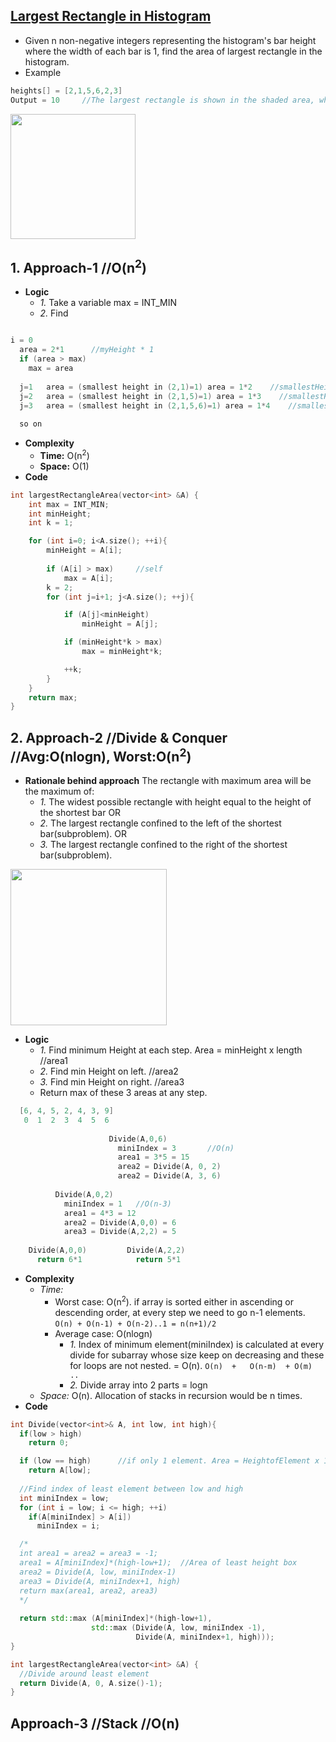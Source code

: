 ## [Largest Rectangle in Histogram](https://leetcode.com/problems/largest-rectangle-in-histogram/)
- Given n non-negative integers representing the histogram's bar height where the width of each bar is 1, find the area of largest rectangle in the histogram.
- Example
```c
heights[] = [2,1,5,6,2,3]
Output = 10     //The largest rectangle is shown in the shaded area, which has area = 10 unit.
```
<img src="https://assets.leetcode.com/uploads/2018/10/12/histogram_area.png" width="200" />

## 1. Approach-1      //O(n<sup>2</sup>)
- **Logic**
  - *1.* Take a variable max = INT_MIN
  - *2.* Find 
```c

i = 0
  area = 2*1      //myHeight * 1
  if (area > max)
    max = area
    
  j=1   area = (smallest height in (2,1)=1) area = 1*2    //smallestHeight x Length
  j=2   area = (smallest height in (2,1,5)=1) area = 1*3    //smallestHeight x Length
  j=3   area = (smallest height in (2,1,5,6)=1) area = 1*4    //smallestHeight x Length
  
  so on
```
- **Complexity**
  - **Time:** O(n<sup>2</sup>)
  - **Space:** O(1)
- **Code**
```c++
int largestRectangleArea(vector<int> &A) {
    int max = INT_MIN;
    int minHeight;
    int k = 1;

    for (int i=0; i<A.size(); ++i){
        minHeight = A[i];
        
        if (A[i] > max)     //self
            max = A[i];
        k = 2;
        for (int j=i+1; j<A.size(); ++j){

            if (A[j]<minHeight)
                minHeight = A[j];

            if (minHeight*k > max)
                max = minHeight*k;

            ++k;
        }
    }
    return max;
}
```

## 2. Approach-2    //Divide & Conquer  //Avg:O(nlogn), Worst:O(n<sup>2</sup>)
- **Rationale behind approach** The rectangle with maximum area will be the maximum of:
  - *1.* The widest possible rectangle with height equal to the height of the shortest bar    OR
  - *2.* The largest rectangle confined to the left of the shortest bar(subproblem).    OR
  - *3.* The largest rectangle confined to the right of the shortest bar(subproblem).
  
<img src="https://assets.leetcode.com/static_assets/media/original_images/84_Largest_Rectangle2.PNG" width="250" />

- **Logic**
  - *1.* Find minimum Height at each step. Area = minHeight x length  //area1
  - *2.* Find min Height on left. //area2
  - *3.* Find min Height on right.  //area3
  - Return max of these 3 areas at any step.
```c
  [6, 4, 5, 2, 4, 3, 9]
   0  1  2  3  4  5  6
  
                      Divide(A,0,6)
                        miniIndex = 3       //O(n)
                        area1 = 3*5 = 15
                        area2 = Divide(A, 0, 2)
                        area2 = Divide(A, 3, 6)
                      
          Divide(A,0,2)
            miniIndex = 1   //O(n-3)
            area1 = 4*3 = 12
            area2 = Divide(A,0,0) = 6
            area3 = Divide(A,2,2) = 5
            
    Divide(A,0,0)         Divide(A,2,2)
      return 6*1            return 5*1
```
- **Complexity**
  - *Time:* 
    - Worst case: O(n<sup>2</sup>). if array is sorted either in ascending or descending order, at every step we need to go n-1 elements. `O(n) + O(n-1) + O(n-2)..1 = n(n+1)/2`    
    - Average case: O(nlogn)
      - *1.* Index of minimum element(miniIndex) is calculated at every divide for subarray whose size keep on decreasing and these for loops are not nested. = O(n). `O(n)  +   O(n-m)  + O(m)  ..`
      - *2.* Divide array into 2 parts = logn
  - *Space:* O(n). Allocation of stacks in recursion would be n times.      
- **Code**
```c++
int Divide(vector<int>& A, int low, int high){
  if(low > high)
    return 0;

  if (low == high)      //if only 1 element. Area = HeightofElement x 1
    return A[low];
    
  //Find index of least element between low and high
  int miniIndex = low;
  for (int i = low; i <= high; ++i)
    if(A[miniIndex] > A[i])
      miniIndex = i;

  /*
  int area1 = area2 = area3 = -1;
  area1 = A[miniIndex]*(high-low+1);  //Area of least height box
  area2 = Divide(A, low, miniIndex-1)
  area3 = Divide(A, miniIndex+1, high)
  return max(area1, area2, area3)
  */
  
  return std::max (A[miniIndex]*(high-low+1),
                  std::max (Divide(A, low, miniIndex -1),
                            Divide(A, miniIndex+1, high)));
}

int largestRectangleArea(vector<int> &A) {
  //Divide around least element
  return Divide(A, 0, A.size()-1);
}
```

## Approach-3 //Stack   //O(n)
